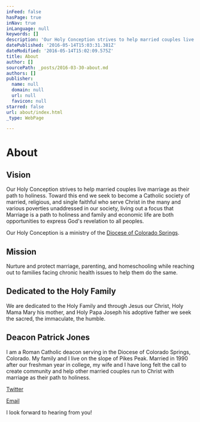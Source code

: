 ```yaml
---
inFeed: false
hasPage: true
inNav: true
inLanguage: null
keywords: []
description: 'Our Holy Conception strives to help married couples live marriage as their path to holiness. Toward this end we seek to become a Catholic society of married, religious, and single faithful who serve Christ in the many and various poverties unaddressed in our society, living out a focus that Marriage is a path to holiness and family and economic life are both opportunities to express God’s revelation to all peoples.'
datePublished: '2016-05-14T15:03:31.381Z'
dateModified: '2016-05-14T15:02:09.575Z'
title: About
author: []
sourcePath: _posts/2016-03-30-about.md
authors: []
publisher:
  name: null
  domain: null
  url: null
  favicon: null
starred: false
url: about/index.html
_type: WebPage

---
```

# About

## Vision

Our Holy Conception strives to help married couples live marriage as their path to holiness. Toward this end we seek to become a Catholic society of married, religious, and single faithful who serve Christ in the many and various poverties unaddressed in our society, living out a focus that Marriage is a path to holiness and family and economic life are both opportunities to express God's revelation to all peoples.

Our Holy Conception is a ministry of the [Diocese of Colorado Springs][0].

## Mission

Nurture and protect marriage, parenting, and homeschooling while reaching out to families facing chronic health issues to help them do the same.

## Dedicated to the Holy Family

We are dedicated to the Holy Family and through Jesus our Christ, Holy Mama Mary his mother, and Holy Papa Joseph his adoptive father we seek the sacred, the immaculate, the humble.

## Deacon Patrick Jones

I am a Roman Catholic deacon serving in the Diocese of Colorado Springs, Colorado. My family and I live on the slope of Pikes Peak. Married in 1990 after our freshman year in college, my wife and I have long felt the call to create community and help other married couples run to Christ with marriage as their path to holiness. 

[Twitter][1]

[Email][2]

I look forward to hearing from you!

[0]: http://www.diocs.org/
[1]: https://twitter.com/DcnPatrick
[2]: mailto:lamontglen@mac.com